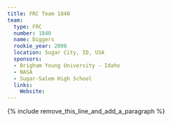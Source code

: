 ```yaml
---
title: FRC Team 1840
team:
  type: FRC
  number: 1840
  name: Diggers
  rookie_year: 2006
  location: Sugar City, ID, USA
  sponsors:
  - Brigham Young University - Idaho
  - NASA
  - Sugar-Salem High School
  links:
    Website:
---
```


{% include remove_this_line_and_add_a_paragraph %}